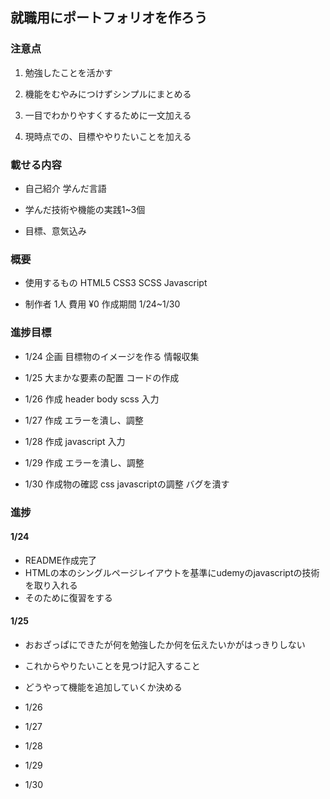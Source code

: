 ## 就職用にポートフォリオを作ろう

### 注意点

1. 勉強したことを活かす

2. 機能をむやみにつけずシンプルにまとめる

3. 一目でわかりやすくするために一文加える

4. 現時点での、目標ややりたいことを加える

### 載せる内容

- 自己紹介 学んだ言語

- 学んだ技術や機能の実践1~3個

- 目標、意気込み

### 概要

- 使用するもの HTML5 CSS3 SCSS Javascript

- 制作者 1人  費用 ¥0  作成期間 1/24~1/30 

### 進捗目標

- 1/24 企画 目標物のイメージを作る 情報収集

- 1/25 大まかな要素の配置 コードの作成

- 1/26 作成 header body scss 入力 
 
- 1/27 作成 エラーを潰し、調整

- 1/28 作成 javascript 入力

- 1/29 作成 エラーを潰し、調整

- 1/30 作成物の確認 css javascriptの調整 バグを潰す

### 進捗


#### 1/24 
- README作成完了  
- HTMLの本のシングルページレイアウトを基準にudemyのjavascriptの技術を取り入れる
- そのために復習をする
#### 1/25 
- おおざっぱにできたが何を勉強したか何を伝えたいかがはっきりしない
- これからやりたいことを見つけ記入すること
- どうやって機能を追加していくか決める
- 1/26 
 
- 1/27 

- 1/28 

- 1/29 

- 1/30 